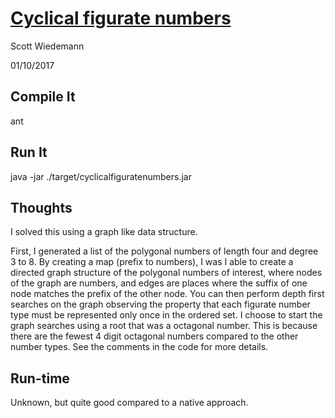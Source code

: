 # [Cyclical figurate numbers](http://projecteuler.net/problem=61)
Scott Wiedemann

01/10/2017

## Compile It
ant

## Run It
java -jar ./target/cyclicalfiguratenumbers.jar

## Thoughts
I solved this using a graph like data structure.

First, I generated a list of the polygonal numbers of length four and degree 3 to 8.  By creating a map (prefix to numbers), I was I able to create a directed graph structure of the polygonal numbers of interest, where nodes of the graph are numbers, and edges are places where the suffix of one node matches the prefix of the other node.  You can then perform depth first searches on the graph observing the property that each figurate number type must be represented only once in the ordered set.  I choose to start the graph searches using a root that was a octagonal number.  This is because there are the fewest 4 digit octagonal numbers compared to the other number types.  See the comments in the code for more details.

## Run-time
Unknown, but quite good compared to a native approach.
